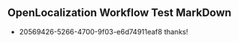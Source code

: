 ## OpenLocalization Workflow Test MarkDown
* 20569426-5266-4700-9f03-e6d74911eaf8 
thanks!<!--HONumber=Mar16_HO4-->
